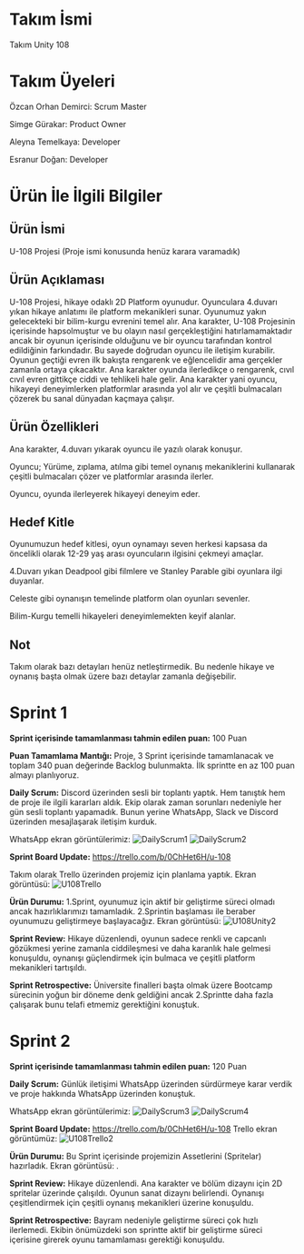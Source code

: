# Takım İsmi
Takım Unity 108

# Takım Üyeleri
Özcan Orhan Demirci: Scrum Master

Simge Gürakar: Product Owner

Aleyna Temelkaya: Developer

Esranur Doğan: Developer

# Ürün İle İlgili Bilgiler

## Ürün İsmi
U-108 Projesi (Proje ismi konusunda henüz karara varamadık)

## Ürün Açıklaması
U-108 Projesi, hikaye odaklı 2D Platform oyunudur. Oyunculara 4.duvarı yıkan hikaye anlatımı ile platform mekanikleri sunar. Oyunumuz yakın gelecekteki bir bilim-kurgu evrenini temel alır. Ana karakter, U-108 Projesinin içerisinde hapsolmuştur ve bu olayın nasıl gerçekleştiğini hatırlamamaktadır ancak  bir oyunun içerisinde olduğunu ve bir oyuncu tarafından kontrol edildiğinin farkındadır. Bu sayede doğrudan oyuncu ile iletişim kurabilir. Oyunun geçtiği evren ilk bakışta rengarenk ve eğlencelidir ama gerçekler zamanla ortaya çıkacaktır. Ana karakter oyunda ilerledikçe o rengarenk, cıvıl cıvıl evren gittikçe ciddi ve tehlikeli hale gelir. Ana karakter yani oyuncu, hikayeyi deneyimlerken platformlar arasında yol alır ve çeşitli bulmacaları çözerek bu sanal dünyadan kaçmaya çalışır.

## Ürün Özellikleri
Ana karakter, 4.duvarı yıkarak oyuncu ile yazılı olarak konuşur.

Oyuncu; Yürüme, zıplama, atılma gibi temel oynanış mekaniklerini kullanarak çeşitli bulmacaları çözer ve platformlar arasında ilerler.

Oyuncu, oyunda ilerleyerek hikayeyi deneyim eder.

## Hedef Kitle
Oyunumuzun hedef kitlesi, oyun oynamayı seven herkesi kapsasa da öncelikli olarak 12-29 yaş arası oyuncuların ilgisini çekmeyi amaçlar.

4.Duvarı yıkan Deadpool gibi filmlere ve Stanley Parable gibi oyunlara ilgi duyanlar.

Celeste gibi oynanışın temelinde platform olan oyunları sevenler.

Bilim-Kurgu temelli hikayeleri deneyimlemekten keyif alanlar.

## Not
Takım olarak bazı detayları henüz netleştirmedik. Bu nedenle hikaye ve oynanış başta olmak üzere bazı detaylar zamanla değişebilir.

# Sprint 1

**Sprint içerisinde tamamlanması tahmin edilen puan:** 100 Puan

**Puan Tamamlama Mantığı:** Proje, 3 Sprint içerisinde tamamlanacak ve toplam 340 puan değerinde Backlog bulunmakta. İlk sprintte en az 100 puan almayı planlıyoruz.

**Daily Scrum:** Discord üzerinden sesli bir toplantı yaptık. Hem tanıştık hem de proje ile ilgili kararları aldık. Ekip olarak zaman sorunları nedeniyle her gün sesli toplantı yapamadık. Bunun yerine WhatsApp, Slack ve Discord üzerinden mesajlaşarak iletişim kurduk.

WhatsApp ekran görüntülerimiz:
![DailyScrum1](https://github.com/OzcanOrhanDemirci/U-108/assets/121283180/1d7fad35-18c3-46d8-99a3-322d61b13da8)
![DailyScrum2](https://github.com/OzcanOrhanDemirci/U-108/assets/121283180/c2c501bf-67c8-42bb-b358-02a3c79c4629)

**Sprint Board Update:** https://trello.com/b/0ChHet6H/u-108

Takım olarak Trello üzerinden projemiz için planlama yaptık. Ekran görüntüsü:
![U108Trello](https://github.com/OzcanOrhanDemirci/U-108/assets/121283180/76db0425-3ee6-4e9b-86c7-e9e8c7b64d3d)

**Ürün Durumu:** 1.Sprint, oyunumuz için aktif bir geliştirme süreci olmadı ancak hazırlıklarımızı tamamladık. 2.Sprintin başlaması ile beraber oyunumuzu geliştirmeye başlayacağız. Ekran görüntüsü:
![U108Unity2](https://github.com/OzcanOrhanDemirci/U-108/assets/121283180/803796a5-f15d-4bed-8d0c-1b90d8ec1abb)

**Sprint Review:** Hikaye düzenlendi, oyunun sadece renkli ve capcanlı gözükmesi yerine zamanla ciddileşmesi ve daha karanlık hale gelmesi konuşuldu, oynanışı güçlendirmek için bulmaca ve çeşitli platform mekanikleri tartışıldı.

**Sprint Retrospective:** Üniversite finalleri başta olmak üzere Bootcamp sürecinin yoğun bir döneme denk geldiğini ancak 2.Sprintte daha fazla çalışarak bunu telafi etmemiz gerektiğini konuştuk.

# Sprint 2

**Sprint içerisinde tamamlanması tahmin edilen puan:** 120 Puan

**Daily Scrum:** Günlük iletişimi WhatsApp üzerinden sürdürmeye karar verdik ve proje hakkında WhatsApp üzerinden konuştuk.

WhatsApp ekran görüntülerimiz:
![DailyScrum3](https://github.com/OzcanOrhanDemirci/U-108/assets/121283180/9d8bb496-b351-4419-8f14-4508c7c9d78c)
![DailyScrum4](https://github.com/OzcanOrhanDemirci/U-108/assets/121283180/107eeed2-b6bb-4bd3-a8db-81885440ab05)

**Sprint Board Update:** https://trello.com/b/0ChHet6H/u-108
Trello ekran görüntümüz:
![U108Trello2](https://github.com/OzcanOrhanDemirci/U-108/assets/121283180/ecc303ed-720a-45cc-9944-20ef61c7de6d)


**Ürün Durumu:** Bu Sprint içerisinde projemizin Assetlerini (Spritelar) hazırladık. Ekran görüntüsü:
.

**Sprint Review:** Hikaye düzenlendi. Ana karakter ve bölüm dizaynı için 2D spritelar üzerinde çalışıldı. Oyunun sanat dizaynı belirlendi. Oynanışı çeşitlendirmek için çeşitli oynanış mekanikleri üzerine konuşuldu.

**Sprint Retrospective:** Bayram nedeniyle geliştirme süreci çok hızlı ilerlemedi. Ekibin önümüzdeki son sprintte aktif bir geliştirme süreci içerisine girerek oyunu tamamlaması gerektiği konuşuldu.
